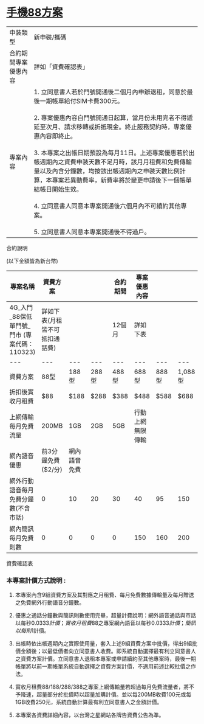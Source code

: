 # [手機88方案](https://eventshop.tstartel.com/resource/projcomp/110323_C.html)

|            |                                                                                                                                                                                                                                                                                                                                     |
| ---------- | ----------------------------------------------------------------------------------------------------------------------------------------------------------------------------------------------------------------------------------------------------------------------------------------------------------------------------------- |
| 申裝類型       | 新申裝/攜碼                                                                                                                                                                                                                                                                                                                              |
| 合約期間專案優惠內容 | 詳如「資費確認表」                                                                                                                                                                                                                                                                                                                           |
| 專案內容       | 1.  立同意書人若於門號開通後二個月內申辦退租，同意於最後一期帳單給付SIM卡費300元。<br>    <br>2.  專案優惠內容自門號開通日起算，當月份未用完者不得遞延至次月、請求移轉或折抵現金。終止服務契約時，專案優惠內容即終止。<br>    <br>3.  本專案之出帳日期預設為每月11日。上述專案優惠若於出帳週期內之資費申裝天數不足月時，該月月租費和免費傳輸量以及內含分鐘數，均按該出帳週期內之申裝天數比例計算，本專案若異動費率，新費率將於變更申請後下一個帳單結帳日開始生效。<br>    <br>4.  立同意書人同意本專案開通後六個月內不可續約其他專案。<br>    <br>5.  立同意書人同意本專案開通後不得過戶。 |

合約說明

(以下金額皆為新台幣)

| 專案名稱                             | 資費方案               |        |      | 合約期間 | 專案優惠內容   |      |        |        |        |
| -------------------------------- | ------------------ | ------ | ---- | ---- | -------- | ---- | ------ | ------ | ------ |
| 4G_入門\_88保低單門號\_門市 (專案代碼：110323) | 詳如下表(月租皆不可抵扣通話費)   |        |      | 12個月 | 詳如下表     |      |        |        |        |
| ---                              | ---                | ---    | ---  | ---  | ---      | ---  | ---    | ---    | ---    |
| 資費方案                             | 88型                | 188型   | 288型 | 488型 | 688型     | 888型 | 1,088型 | 1,288型 | 1,488型 |
| 折扣後實收月租費                         | $88                | $188   | $288 | $388 | $488     | $588 | $688   | $788   | $888   |
| 上網傳輸每月免費流量                       | 200MB              | 1GB    | 2GB  | 5GB  | 行動上網無限傳輸 |      |        |        |        |
| 網內語音優惠                           | 前3分鐘免費  <br>($2/分) | 網內語音免費 |      |      |          |      |        |        |        |
| 網外行動語音每月免費分鐘數(不含市話)              | 0                  | 10     | 20   | 30   | 40       | 95   | 150    | 205    | 260    |
| 網內簡訊每月免費則數                       | 0                  | 0      | 0    | 0    | 150      | 160  | 200    | 250    | 300    |

資費確認表

### **本專案計價方式說明 :**

1. 本專案內含9組資費方案及其對應之月租費、每月免費數據傳輸量及每月贈送之免費網外行動語音分鐘數。

2. 優惠之通話分鐘數與簡訊則數使用完畢，超量計費說明：網外語音通話與市話以每秒$0.0333計價；實收月租費$88之專案網內語音以每秒$0.0333計價；簡訊以每則$1計價。

3. 出帳時依出帳週期內之實際使用量，套入上述9組資費方案中批價，得出9組批價金額後；以最低價者向立同意書人收費。即系統自動選擇最有利立同意書人之資費方案計價。立同意書人退租本專案或申請續約至其他專案時，最後一期帳單將以前一期帳單系統自動選擇之資費方案計價，不適用前述比較批價之作法。

4. 實收月租費$88/$188/$288/$388之專案上網傳輸量若超過每月免費流量者，將不予降速，超量部分於批價時以超量加購計價。並以每200MB收費100元或每1GB收費250元，系統自動計算最有利立同意書人之金額計價。

5. 本專案各資費詳細內容，以台灣之星網站各牌告資費公告為準。
